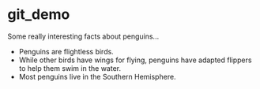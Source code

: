 # git_demo

Some really interesting facts about penguins...

* Penguins are flightless birds.
* While other birds have wings for flying, penguins have adapted flippers to help them swim in the water.
* Most penguins live in the Southern Hemisphere.

